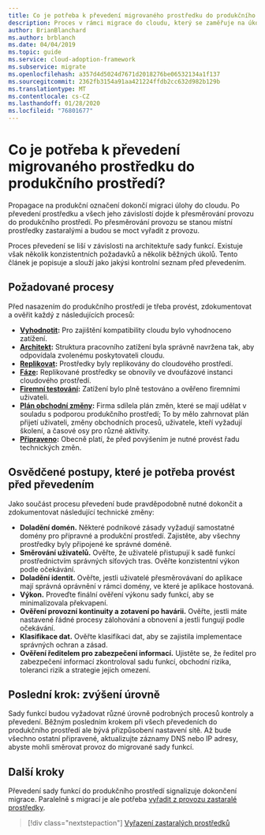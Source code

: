 ```yaml
---
title: Co je potřeba k převedení migrovaného prostředku do produkčního prostředí?
description: Proces v rámci migrace do cloudu, který se zaměřuje na úkoly při migraci úloh do cloudu.
author: BrianBlanchard
ms.author: brblanch
ms.date: 04/04/2019
ms.topic: guide
ms.service: cloud-adoption-framework
ms.subservice: migrate
ms.openlocfilehash: a357d4d5024d7671d2018276be06532134a1f137
ms.sourcegitcommit: 2362fb3154a91aa421224ffdb2cc632d982b129b
ms.translationtype: MT
ms.contentlocale: cs-CZ
ms.lasthandoff: 01/28/2020
ms.locfileid: "76801677"
---
```

<!-- markdownlint-disable MD026 -->

# <a name="what-is-required-to-promote-a-migrated-resource-to-production"></a>Co je potřeba k převedení migrovaného prostředku do produkčního prostředí?

Propagace na produkční označení dokončí migraci úlohy do cloudu. Po převedení prostředku a všech jeho závislostí dojde k přesměrování provozu do produkčního prostředí. Po přesměrování provozu se stanou místní prostředky zastaralými a budou se moct vyřadit z provozu.

Proces převedení se liší v závislosti na architektuře sady funkcí. Existuje však několik konzistentních požadavků a několik běžných úkolů. Tento článek je popisuje a slouží jako jakýsi kontrolní seznam před převedením.

## <a name="prerequisite-processes"></a>Požadované procesy

Před nasazením do produkčního prostředí je třeba provést, zdokumentovat a ověřit každý z následujících procesů:

- **[Vyhodnotit](../assess/index.md):** Pro zajištění kompatibility cloudu bylo vyhodnoceno zatížení.
- **[Architekt](../assess/architect.md):** Struktura pracovního zatížení byla správně navržena tak, aby odpovídala zvolenému poskytovateli cloudu.
- **[Replikovat](../migrate/replicate.md):** Prostředky byly replikovány do cloudového prostředí.
- **[Fáze](../migrate/stage.md):** Replikované prostředky se obnovily ve dvoufázové instanci cloudového prostředí.
- **[Firemní testování](./business-test.md):** Zatížení bylo plně testováno a ověřeno firemními uživateli.
- **[Plán obchodní změny](./business-change-plan.md):** Firma sdílela plán změn, které se mají udělat v souladu s podporou produkčního prostředí; To by mělo zahrnovat plán přijetí uživateli, změny obchodních procesů, uživatele, kteří vyžadují školení, a časové osy pro různé aktivity.
- **[Připraveno](./ready.md):** Obecně platí, že před povýšením je nutné provést řadu technických změn.

## <a name="best-practices-to-execute-prior-to-promotion"></a>Osvědčené postupy, které je potřeba provést před převedením

Jako součást procesu převedení bude pravděpodobně nutné dokončit a zdokumentovat následující technické změny:

- **Doladění domén.** Některé podnikové zásady vyžadují samostatné domény pro přípravné a produkční prostředí. Zajistěte, aby všechny prostředky byly připojené ke správné doméně.
- **Směrování uživatelů.** Ověřte, že uživatelé přistupují k sadě funkcí prostřednictvím správných síťových tras. Ověřte konzistentní výkon podle očekávání.
- **Doladění identit.** Ověřte, jestli uživatelé přesměrovávaní do aplikace mají správná oprávnění v rámci domény, ve které je aplikace hostovaná.
- **Výkon.** Proveďte finální ověření výkonu sady funkcí, aby se minimalizovala překvapení.
- **Ověření provozní kontinuity a zotavení po havárii.** Ověřte, jestli máte nastavené řádné procesy zálohování a obnovení a jestli fungují podle očekávání.
- **Klasifikace dat.** Ověřte klasifikaci dat, aby se zajistila implementace správných ochran a zásad.
- **Ověření ředitelem pro zabezpečení informací.** Ujistěte se, že ředitel pro zabezpečení informací zkontroloval sadu funkcí, obchodní rizika, toleranci rizik a strategie jejich omezení.

## <a name="final-step-promote"></a>Poslední krok: zvýšení úrovně

Sady funkcí budou vyžadovat různé úrovně podrobných procesů kontroly a převedení. Běžným posledním krokem při všech převedeních do produkčního prostředí ale bývá přizpůsobení nastavení sítě. Až bude všechno ostatní připravené, aktualizujte záznamy DNS nebo IP adresy, abyste mohli směrovat provoz do migrované sady funkcí.

## <a name="next-steps"></a>Další kroky

Převedení sady funkcí do produkčního prostředí signalizuje dokončení migrace. Paralelně s migrací je ale potřeba [vyřadit z provozu zastaralé prostředky](./decommission.md).

> [!div class="nextstepaction"]
> [Vyřazení zastaralých prostředků](./decommission.md)
